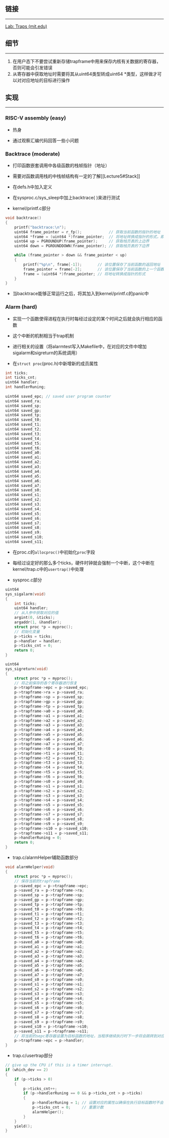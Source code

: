 ## 链接
---

[Lab: Traps (mit.edu)](https://pdos.csail.mit.edu/6.S081/2020/labs/traps.html)

## 细节
---

1. 在用户态下不要尝试重新存储trapframe中用来保存内核有关数据的寄存器，否则可能会引发错误
2. 从寄存器中获取地址时需要将其从uint64类型转成uint64 \*类型，这样做才可以对对应地址的目标进行操作

## 实现
---

### RISC-V assembly (easy)

- 热身

- 通过观察汇编代码回答一些小问题

### Backtrace (moderate)

- 打印函数嵌套调用中各级函数的栈帧指针（地址）

- 需要对函数调用栈的中栈帧结构有一定的了解[[Lecture5#Stack]]

- 在defs.h中加入定义

- 在sysproc.c/sys_sleep中加上backtrace( )来进行测试

- kernel/printf.c部分

```c
void backtrace()
{
	printf("backtrace:\n");
	uint64 frame_pointer = r_fp();			  // 获取当前函数的指针的地址
	uint64 *frame = (uint64 *)frame_pointer;  // 将地址转换成指针的形式，即当前函数的栈帧的指针
	uint64 up = PGROUNDUP(frame_pointer);	  // 获取栈页表的上边界
	uint64 down = PGROUNDDOWN(frame_pointer); // 获取栈页表的下边界

	while (frame_pointer > down && frame_pointer < up)
	{
		printf("%p\n", frame[-1]);		 // 该位置保存了当前函数的返回地址
		frame_pointer = frame[-2];		 // 该位置保存了当前函数的上一个函数的栈帧指针（一串地址）
		frame = (uint64 *)frame_pointer; // 将地址转换成指针的形式
	}
}
```

- 当backtrace能够正常运行之后，将其加入到kernel/printf.c的panic中

### Alarm (hard)

- 实现一个函数使得进程在执行时每经过设定的某个时间之后就会执行相应的函数

- 这个中断的机制相当于trap机制

- 进行相关的设置（将alarmtest写入Makefile中，在对应的文件中增加sigalarm和sigreturn的系统调用）

-   在`struct proc`(proc.h)中新增新的成员属性

```c
int ticks;  
int ticks_cnt;  
uint64 handler;  
int handlerRuning;  
  
uint64 saved_epc; // saved user program counter  
uint64 saved_ra;  
uint64 saved_sp;  
uint64 saved_gp;  
uint64 saved_tp;  
uint64 saved_t0;  
uint64 saved_t1;  
uint64 saved_t2;  
uint64 saved_t3;  
uint64 saved_t4;  
uint64 saved_t5;  
uint64 saved_t6;  
uint64 saved_a0;  
uint64 saved_a1;  
uint64 saved_a2;  
uint64 saved_a3;  
uint64 saved_a4;  
uint64 saved_a5;  
uint64 saved_a6;  
uint64 saved_a7;  
uint64 saved_s0;  
uint64 saved_s1;  
uint64 saved_s2;  
uint64 saved_s3;  
uint64 saved_s4;  
uint64 saved_s5;  
uint64 saved_s6;  
uint64 saved_s7;  
uint64 saved_s8;  
uint64 saved_s9;  
uint64 saved_s10;  
uint64 saved_s11;
```

- 在proc.c的`allocproc()`中初始化`proc`字段

-   每经过设定好的那么多个ticks，硬件时钟就会强制一个中断，这个中断在kernel/trap.c中的`usertrap()`中处理

- sysproc.c部分

```c
uint64
sys_sigalarm(void)
{
	int ticks;
	uint64 handler;
	// 从入参中获取对应的值
	argint(0, &ticks);
	argaddr(1, &handler);
	struct proc *p = myproc();
	// 初始化变量
	p->ticks = ticks;
	p->handler = handler;
	p->ticks_cnt = 0;
	return 0;
}

uint64
sys_sigreturn(void)
{
	struct proc *p = myproc();
	// 将之前保存的各个寄存器进行恢复
	p->trapframe->epc = p->saved_epc;
	p->trapframe->ra = p->saved_ra;
	p->trapframe->sp = p->saved_sp;
	p->trapframe->gp = p->saved_gp;
	p->trapframe->tp = p->saved_tp;
	p->trapframe->a0 = p->saved_a0;
	p->trapframe->a1 = p->saved_a1;
	p->trapframe->a2 = p->saved_a2;
	p->trapframe->a3 = p->saved_a3;
	p->trapframe->a4 = p->saved_a4;
	p->trapframe->a5 = p->saved_a5;
	p->trapframe->a6 = p->saved_a6;
	p->trapframe->a7 = p->saved_a7;
	p->trapframe->t0 = p->saved_t0;
	p->trapframe->t1 = p->saved_t1;
	p->trapframe->t2 = p->saved_t2;
	p->trapframe->t3 = p->saved_t3;
	p->trapframe->t4 = p->saved_t4;
	p->trapframe->t5 = p->saved_t5;
	p->trapframe->t6 = p->saved_t6;
	p->trapframe->s0 = p->saved_s0;
	p->trapframe->s1 = p->saved_s1;
	p->trapframe->s2 = p->saved_s2;
	p->trapframe->s3 = p->saved_s3;
	p->trapframe->s4 = p->saved_s4;
	p->trapframe->s5 = p->saved_s5;
	p->trapframe->s6 = p->saved_s6;
	p->trapframe->s7 = p->saved_s7;
	p->trapframe->s8 = p->saved_s8;
	p->trapframe->s9 = p->saved_s9;
	p->trapframe->s10 = p->saved_s10;
	p->trapframe->s11 = p->saved_s11;
	p->handlerRuning = 0;
	return 0;
}
```

- trap.c/alarmHelper辅助函数部分

```c
void alarmHelper(void)
{
	struct proc *p = myproc();
	// 保存当前的trapframe
	p->saved_epc = p->trapframe->epc;
	p->saved_ra = p->trapframe->ra;
	p->saved_sp = p->trapframe->sp;
	p->saved_gp = p->trapframe->gp;
	p->saved_tp = p->trapframe->tp;
	p->saved_t0 = p->trapframe->t0;
	p->saved_t1 = p->trapframe->t1;
	p->saved_t2 = p->trapframe->t2;
	p->saved_t3 = p->trapframe->t3;
	p->saved_t4 = p->trapframe->t4;
	p->saved_t5 = p->trapframe->t5;
	p->saved_t6 = p->trapframe->t6;
	p->saved_a0 = p->trapframe->a0;
	p->saved_a1 = p->trapframe->a1;
	p->saved_a2 = p->trapframe->a2;
	p->saved_a3 = p->trapframe->a3;
	p->saved_a4 = p->trapframe->a4;
	p->saved_a5 = p->trapframe->a5;
	p->saved_a6 = p->trapframe->a6;
	p->saved_a7 = p->trapframe->a7;
	p->saved_s0 = p->trapframe->s0;
	p->saved_s1 = p->trapframe->s1;
	p->saved_s2 = p->trapframe->s2;
	p->saved_s3 = p->trapframe->s3;
	p->saved_s4 = p->trapframe->s4;
	p->saved_s5 = p->trapframe->s5;
	p->saved_s6 = p->trapframe->s6;
	p->saved_s7 = p->trapframe->s7;
	p->saved_s8 = p->trapframe->s8;
	p->saved_s9 = p->trapframe->s9;
	p->saved_s10 = p->trapframe->s10;
	p->saved_s11 = p->trapframe->s11;
	// 将当前的sepc寄存器设置为目标函数的地址，当程序继续执行时下一步将会跳转到对应的函数
	p->trapframe->epc = p->handler;
}
```

- trap.c/usertrap部分

```c
// give up the CPU if this is a timer interrupt.
if (which_dev == 2)
{
	if (p->ticks > 0)
	{
		p->ticks_cnt++;
		if (p->handlerRuning == 0 && p->ticks_cnt > p->ticks)
		{
			p->handlerRuning = 1; // 设置对应的属性以确保在执行目标函数时不会继续执行alarm的操作
			p->ticks_cnt = 0;	  // 重置计数
			alarmHelper();
		}
	}
	yield();
}
```